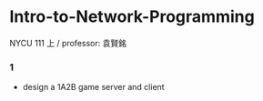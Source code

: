 # Intro-to-Network-Programming
NYCU 111 上 / professor: 袁賢銘

### 1
- design a 1A2B game server and client
